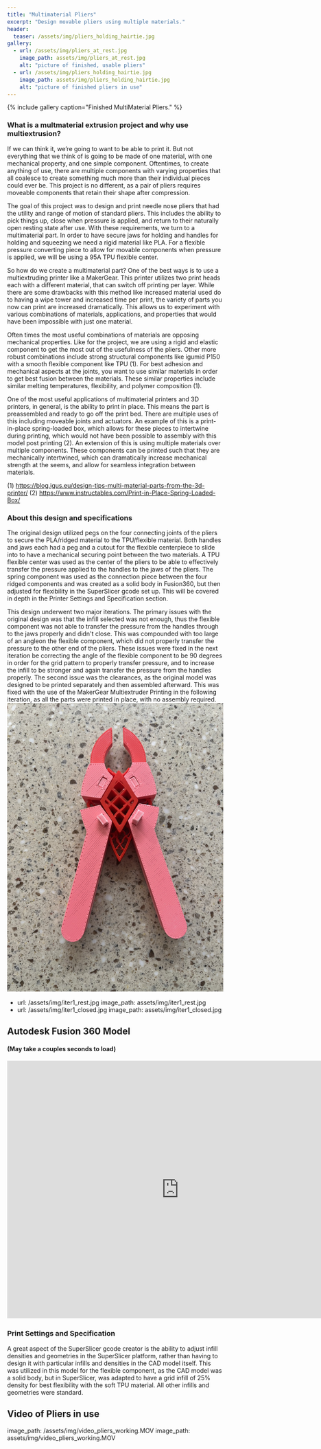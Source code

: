 ```yaml
---
title: "Multimaterial Pliers"
excerpt: "Design movable pliers using multiple materials."
header:
  teaser: /assets/img/pliers_holding_hairtie.jpg
gallery:
  - url: /assets/img/pliers_at_rest.jpg
    image_path: assets/img/pliers_at_rest.jpg
    alt: "picture of finished, usable pliers"
  - url: /assets/img/pliers_holding_hairtie.jpg
    image_path: assets/img/pliers_holding_hairtie.jpg
    alt: "picture of finished pliers in use"
---
```

{% include gallery caption="Finished MultiMaterial Pliers." %}

### What is a multmaterial extrusion project and why use multiextrusion?
If we can think it, we’re going to want to be able to print it. But not everything that we think of is going to be made of one material, with one mechanical property, and one simple component. Oftentimes, to create anything of use, there are multiple components with varying properties that all coalesce to create something much more than their individual pieces could ever be. This project is no different, as a pair of pliers requires moveable components that retain their shape after compression. 

The goal of this project was to design and print needle nose pliers that had the utility and range of motion of standard pliers. This includes the ability to pick things up, close when pressure is applied, and return to their naturally open resting state after use.  With these requirements, we turn to a multimaterial part. In order to have secure jaws for holding and handles for holding and squeezing we need a rigid material like PLA. For a flexible pressure converting piece to allow for movable components when pressure is applied, we will be using a 95A TPU flexible center. 

So how do we create a multimaterial part? One of the best ways is to use a multiextruding printer like a MakerGear. This printer utilizes two print heads each with a different material, that can switch off printing per layer. While there are some drawbacks with this method like increased material used do to having a wipe tower and increased time per print, the variety of parts you now can print are increased dramatically. This allows us to experiment with various combinations of materials, applications, and properties that would have been impossible with just one material.

Often times the most useful combinations of materials are opposing mechanical properties. Like for the project, we are using a rigid and elastic component to get the most out of the usefulness of the pliers. Other more robust combinations include strong structural components like igumid P150 with a smooth flexible component like TPU (1). For best adhesion and mechanical aspects at the joints, you want to use similar materials in order to get best fusion between the materials. These similar properties include similar melting temperatures, flexibility, and polymer composition (1).

One of the most useful applications of multimaterial printers and 3D printers, in general, is the ability to print in place. This means the part is preassembled and ready to go off the print bed. There are multiple uses of this including moveable joints and actuators. An example of this is a print-in-place spring-loaded box, which allows for these pieces to intertwine during printing, which would not have been possible to assembly with this model post printing (2). An extension of this is using multiple materials over multiple components. These components can be printed such that they are mechanically intertwined, which can dramatically increase mechanical strength at the seems, and allow for seamless integration between materials.
 

(1)	https://blog.igus.eu/design-tips-multi-material-parts-from-the-3d-printer/ 
(2) https://www.instructables.com/Print-in-Place-Spring-Loaded-Box/



### About this design and specifications
 The original design utilized pegs on the four connecting joints of the pliers to secure the PLA/ridged material to the TPU/flexible material. Both handles and jaws each had a peg and a cutout for the flexible centerpiece to slide into to have a mechanical securing point between the two materials. A TPU flexible center was used as the center of the pliers to be able to effectively transfer the pressure applied to the handles to the jaws of the pliers. The spring component was used as the connection piece between the four ridged components and was created as a solid body in Fusion360, but then adjusted for flexibility in the SuperSlicer gcode set up. This will be covered in depth in the Printer Settings and Specification section.
 
This design underwent two major iterations. The primary issues with the original design was that the infill selected was not enough, thus the flexible component was not able to transfer the pressure from the handles through to the jaws properly and didn't close. This was compounded with too large of an angleon the flexible component, which did not properly transfer the pressure to the other end of the pliers. These issues were fixed in the next iteration be correcting the angle of the flexible component to be 90 degrees in order for the grid pattern to properly transfer pressure, and to increase the infill to be stronger and again transfer the pressure from the handles properly. The second issue was the clearances, as the original model was designed to be printed separately and then assembled afterward. This was fixed with the use of the MakerGear Multiextruder Printing in the following iteration, as all the parts were printed in place, with no assembly required.
![Book logo](/assets/img/iter1_rest.jpg)
  - url: /assets/img/iter1_rest.jpg
    image_path: assets/img/iter1_rest.jpg
  - url: /assets/img/iter1_closed.jpg
    image_path: assets/img/iter1_closed.jpg


## Autodesk Fusion 360 Model
#### (May take a couples seconds to load)
<iframe src="https://vanderbilt643.autodesk360.com/shares/public/SH512d4QTec90decfa6e71755eaf1d0103a4?mode=embed" width="800" height="600" allowfullscreen="true" webkitallowfullscreen="true" mozallowfullscreen="true"  frameborder="0"></iframe>


### Print Settings and Specification
A great aspect of the SuperSlicer gcode creator is the ability to adjust infill densities and geometries in the SuperSlicer platform, rather than having to design it with particular infills and densities in the CAD model itself. This was utilized in this model for the flexible component, as the CAD model was a solid body, but in SuperSlicer, was adapted to have a grid infill of 25% density for best flexibility with the soft TPU material. All other infills and geometries were standard. 

  

## Video of Pliers in use
  image_path: /assets/img/video_pliers_working.MOV
  image_path: assets/img/video_pliers_working.MOV
